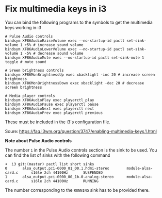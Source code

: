 Fix multimedia keys in i3
=========================

You can bind the following programs to the symbols to get the multimedia keys working in i3

```
# Pulse Audio controls
bindsym XF86AudioRaiseVolume exec --no-startup-id pactl set-sink-volume 1 +5% # increase sound volume
bindsym XF86AudioLowerVolume exec --no-startup-id pactl set-sink-volume 1 -5% # decrease sound volume
bindsym XF86AudioMute exec --no-startup-id pactl set-sink-mute 1 toggle # mute sound

# Sreen brightness controls
bindsym XF86MonBrightnessUp exec xbacklight -inc 20 # increase screen brightness
bindsym XF86MonBrightnessDown exec xbacklight -dec 20 # decrease screen brightness

# Media player controls
bindsym XF86AudioPlay exec playerctl play
bindsym XF86AudioPause exec playerctl pause
bindsym XF86AudioNext exec playerctl next
bindsym XF86AudioPrev exec playerctl previous
```

These must be included in the i3's configuration file.

Soure: https://faq.i3wm.org/question/3747/enabling-multimedia-keys.1.html

**Note about Pulse Audio controls**

The number `1` in the Pulse Audio controls section is the sink to be used. You can find the list of sinks with the following command
```
➜  i3 git:(master) pactl list short sinks
0       alsa_output.pci-0000_01_00.1.hdmi-stereo        module-alsa-card.c      s16le 2ch 44100Hz       SUSPENDED
1       alsa_output.pci-0000_00_1b.0.analog-stereo      module-alsa-card.c      s16le 2ch 44100Hz       RUNNING
```

The number corresponding to the `RUNNING` sink has to be provided there.
